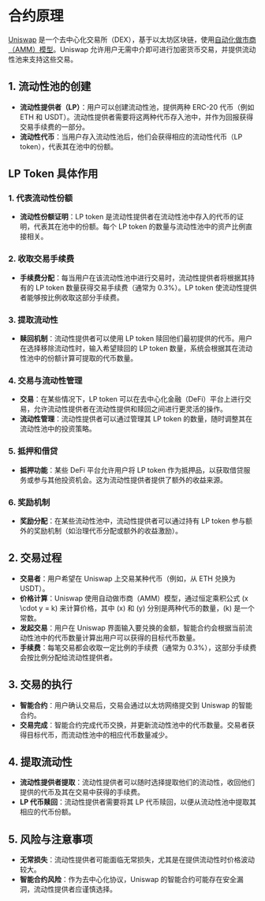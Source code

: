 # 合约原理

[Uniswap](https://docs.uniswap.org/) 是一个去中心化交易所（DEX），基于以太坊区块链，使用[自动化做市商（AMM）模型](../trade.md)。Uniswap 允许用户无需中介即可进行加密货币交易，并提供流动性池来支持这些交易。

<DocsAD/>

## 1. 流动性池的创建

- **流动性提供者（LP）**：用户可以创建流动性池，提供两种 ERC-20 代币（例如 ETH 和 USDT）。流动性提供者需要将这两种代币存入池中，并作为回报获得交易手续费的一部分。
- **流动性代币**：当用户存入流动性池后，他们会获得相应的流动性代币（LP token），代表其在池中的份额。

## LP Token 具体作用

### 1. 代表流动性份额

- **流动性份额证明**：LP token 是流动性提供者在流动性池中存入的代币的证明，代表其在池中的份额。每个 LP token 的数量与流动性池中的资产比例直接相关。

### 2. 收取交易手续费

- **手续费分配**：每当用户在该流动性池中进行交易时，流动性提供者将根据其持有的 LP token 数量获得交易手续费（通常为 0.3%）。LP token 使流动性提供者能够按比例收取这部分手续费。

### 3. 提取流动性

- **赎回机制**：流动性提供者可以使用 LP token 赎回他们最初提供的代币。用户在选择移除流动性时，输入希望赎回的 LP token 数量，系统会根据其在流动性池中的份额计算可提取的代币数量。

### 4. 交易与流动性管理

- **交易**：在某些情况下，LP token 可以在去中心化金融（DeFi）平台上进行交易，允许流动性提供者在流动性提供和赎回之间进行更灵活的操作。
- **流动性管理**：流动性提供者可以通过管理其 LP token 的数量，随时调整其在流动性池中的投资策略。

### 5. 抵押和借贷

- **抵押功能**：某些 DeFi 平台允许用户将 LP token 作为抵押品，以获取借贷服务或参与其他投资机会。这为流动性提供者提供了额外的收益来源。

### 6. 奖励机制

- **奖励分配**：在某些流动性池中，流动性提供者可以通过持有 LP token 参与额外的奖励机制（如治理代币分配或额外的收益激励）。


## 2. 交易过程

- **交易者**：用户希望在 Uniswap 上交易某种代币（例如，从 ETH 兑换为 USDT）。
- **价格计算**：Uniswap 使用自动做市商（AMM）模型，通过恒定乘积公式 \(x \cdot y = k\) 来计算价格，其中 \(x\) 和 \(y\) 分别是两种代币的数量，\(k\) 是一个常数。
- **发起交易**：用户在 Uniswap 界面输入要兑换的金额，智能合约会根据当前流动性池中的代币数量计算出用户可以获得的目标代币数量。
- **手续费**：每笔交易都会收取一定比例的手续费（通常为 0.3%），这部分手续费会按比例分配给流动性提供者。

## 3. 交易的执行

- **智能合约**：用户确认交易后，交易会通过以太坊网络提交到 Uniswap 的智能合约。
- **交易完成**：智能合约完成代币交换，并更新流动性池中的代币数量。交易者获得目标代币，而流动性池中的相应代币数量减少。

## 4. 提取流动性

- **流动性提供者提取**：流动性提供者可以随时选择提取他们的流动性，收回他们提供的代币及其在交易中获得的手续费。
- **LP 代币赎回**：流动性提供者需要将其 LP 代币赎回，以便从流动性池中提取其相应的代币份额。

## 5. 风险与注意事项

- **无常损失**：流动性提供者可能面临无常损失，尤其是在提供流动性时价格波动较大。
- **智能合约风险**：作为去中心化协议，Uniswap 的智能合约可能存在安全漏洞，流动性提供者应谨慎选择。